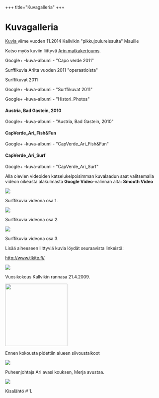 +++
title="Kuvagalleria"
+++

# Kuvagalleria


<a href="https://onedrive.live.com/redir?resid=D6E763492B1A1084!286&amp;authkey=!ANO3gFlFuohUlj0&amp;ithint=folder%2cjp">
Kuvia 
</a> viime vuoden 11.2014 Kallvikin "pikkujoulureissulta" Mauille

Katso myös kuviin liittyvä <a href="/artikkelit/capo-verde-2011.html">Arin matkakertoums</a>.

Google+ -kuva-albumi - "Capo verde 2011"

Surffikuvia Arilta vuoden 2011 "operaatioista"&nbsp;

Surffikuvat 2011

Google+ -kuva-albumi - "Surffikuvat 2011"

Google+ -kuva-albumi - "Histori_Photos"

<h4> Austria, Bad Gastein, 2010</h4>

Google+ -kuva-albumi - "Austria, Bad Gastein, 2010"

<h4 class="sites-embed-title">CapVerde_Ari_Fish&amp;Fun</h4>

Google+ -kuva-albumi - "CapVerde_Ari_Fish&amp;Fun"

<h4 class="sites-embed-title">CapVerde_Ari_Surf</h4>

Google+ -kuva-albumi - "CapVerde_Ari_Surf"

Alla olevien videoiden katselukelpoisimman kuvalaadun saat valitsemalla videon oikeasta alakulmasta <b>Google Video</b>-valinnan alta:&nbsp;<b>Smooth Video</b>

<a href="http://picasaweb.google.fi/kallviksurf.ry/KalsuHistoricSlideshow?authkey=Gv1sRgCIrkk-GlvunPfQ#5490281391801838674" target="_blank"><img border="0" src="http://lh5.ggpht.com/_mMyvBG3ZNdo/TDFl1ktJLFI/AAAAAAAAASQ/jhfLCXGxcRA/s320/VTS_01_1.mpg" /></a>

Surffikuvia videona osa 1.

<a href="http://picasaweb.google.fi/kallviksurf.ry/KalsuHistoricSlideshow?authkey=Gv1sRgCIrkk-GlvunPfQ#5490296506877859538" target="_blank"><img border="0" src="http://lh4.ggpht.com/_mMyvBG3ZNdo/TDFzlYwF1tI/AAAAAAAAASk/WcgNS6IOHJA/s320/VTS_02_1.mpg" style="PADDING-BOTTOM:0px;BORDER-RIGHT-WIDTH:0px;PADDING-LEFT:0px;PADDING-RIGHT:0px;BORDER-TOP-WIDTH:0px;BORDER-BOTTOM-WIDTH:0px;BORDER-LEFT-WIDTH:0px;PADDING-TOP:0px" /></a>

Surffikuvia videona osa 2.

<a href="http://picasaweb.google.fi/kallviksurf.ry/KalsuHistoricSlideshow?authkey=Gv1sRgCIrkk-GlvunPfQ#5490307236274491010" target="_blank"><img border="0" src="http://lh6.ggpht.com/_mMyvBG3ZNdo/TDF9V63lzoI/AAAAAAAAASs/TKHlU0oB8YQ/s320/VTS_03_1.mpg" style="PADDING-BOTTOM:0px;BORDER-RIGHT-WIDTH:0px;PADDING-LEFT:0px;PADDING-RIGHT:0px;BORDER-TOP-WIDTH:0px;BORDER-BOTTOM-WIDTH:0px;BORDER-LEFT-WIDTH:0px;PADDING-TOP:0px" /></a>

<span>Surffikuvia videona osa 3.</span>

Lisää aiheeseen liittyviä kuvia löydät seuraavista linkeistä:

<a href="http://www.tlkite.fi/" rel="nofollow">http://www.tlkite.fi/</a>

<a href="/galleria/Konttien%20siivous.JPG"><img class="thumb" src="/galleria/Konttien%20siivous.JPG"></a>

Vuosikokous Kallvikin rannasa 21.4.2009.&nbsp;

<a href="/galleria/Siivous_1.JPG"><img class="thumb" src="/galleria/Siivous_1.JPG" width="200" /></a>

Ennen kokousta pidettiin alueen siivoustalkoot&nbsp;

<a href="/galleria/pj_Ari_ja_Merja.JPG"><img class="thumb" src="/galleria/pj_Ari_ja_Merja.JPG"></a>

Puheenjohtaja Ari avasi kouksen,&nbsp;Merja avustaa.&nbsp;

<a href="/galleria/L%C3%A4ht%C3%B6_I_01.jpg">
    <img class="thumb" src="/galleria/L%C3%A4ht%C3%B6_I_01.jpg">
</a>

Kisalähtö # 1.


